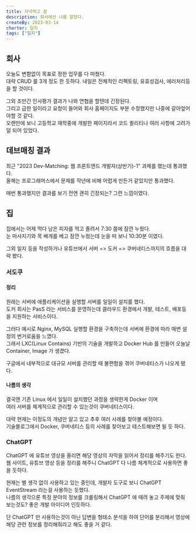 ```yaml
---
title: 저녁먹고 잠
description: 회사에선 나름 알찼다.
createBy: 2023-03-14
charter: 일지
tags: ["일지"]
---
```


## 회사

오늘도 변함없이 목표로 정한 업무를 다 마쳤다.  
대략 CRUD 를 3개 정도 한 듯하다. 내일은 전체적인 리펙토링, 유효성검사, 에러처리등을 할 것이다.

그외 조만간 인사평가 결과가 나와 연협을 할텐데 긴장된다.  
그리고 급한 일이라고 요청이 들어와 회사 홈페이지도 부분 수정했지만 나중에 갈아엎어야할 것 같다.  
오랜만에 보니 고등학교 재학중에 개발한 페이지라서 코드 퀼리티나 여러 사항에 고려가 덜 되어 있었다.

## 데브매칭 결과

최근 "2023 Dev-Matching: 웹 프론트엔드 개발자(상반기)-1" 과제를 했는데 통과했다.  
올해는 프로그래머스에서 문제를 작년에 비해 어렵게 만든거 같았지만 통과했다.

매번 통과했지만 결과를 보기 전엔 괜히 긴장되는? 그런 느낌이였다.

## 집

집에서는 어제 먹다 남은 피자를 먹고 졸려서 7:30 쯤에 잠깐 누웠다.  
눈 마사지기와 목 배게를 베고 잠깐 누웠는데 눈을 떠 보니 10:30분 이였다.

그외 일지 등을 작성하거나 유튜브에서 서버 => 도커 => 쿠버네티스까지의 흐름을 대략 봤다.

### 서도쿠

#### 정리

원래는 서버에 애플리케이션을 실행할 서버를 일일이 설치를 했다.  
도커 회사는 PasS 라는 서비스를 운영하는데 클라우드 환경에서 개발, 테스트, 배포등을 지원하는 서비스이다.

그러다 예시로 Nginx, MySQL 실행할 환경을 구축하는데 서버에 환경에 따라 매번 설정의 번거로움을 느꼈다.  
그래서 LXC(Linux Contains) 기반의 기술을 개발하고 Docker Hub 를 만들어 오늘날 Container, Image 가 생겼다.

구글에서 내부적으로 대규모 서버를 관리할 때 불편함을 겪어 쿠버네티스가 나오게 됐다.

#### 나름의 생각

결국엔 기존 Linux 에서 일일이 설치했던 과정을 생략한게 Docker 이며  
여러 서버를 체계적으로 관리할 수 있는것이 쿠버네티스이다.

대략 현재는 이정도의 개념만 알고 있고 추후 여러 사례를 찾아볼 예정이다.  
기술블로그에서 Docker, 쿠버네티스 등의 사례를 찾아보고 테스트해보면 될 듯 하다.

### ChatGPT

ChatGPT 에 유튜브 영상을 올리면 해당 영상의 자막을 읽어서 정리를 해주기도 한다.  
웹 사이트, 유튜브 영상 등을 정리를 해주니 ChatGPT 다 나름 체계적으로 사용하면 좋을 듯하다.

현재는 별 생각 없이 사용하고 있는 중인데, 개발자 도구로 보니 ChatGPT EventStream 라는걸 사용하는 듯했다.  
나름의 생각으론 특정 분야의 정보를 크롤링해서 ChatGPT 에 때려 놓고 주제에 맞춰 보는것도? 좋은 개발 아이디어 인듯하다.

단 ChatGPT 만 사용하는것이 아닌 답변을 형태소 분석을 하여 단어를 분리해서 영상에 해당 관련 정보를 정리해줘라고 해도 좋을 거 같다.

